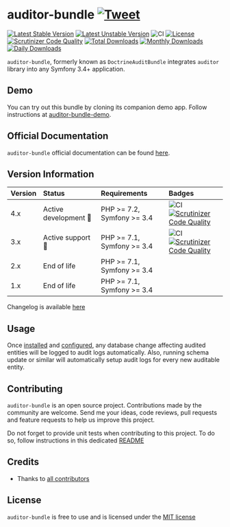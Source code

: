 # auditor-bundle [![Tweet](https://img.shields.io/twitter/url/http/shields.io.svg?style=social)](https://twitter.com/intent/tweet?text=Create%20audit%20logs%20for%20all%20Doctrine%20ORM%20database%20related%20changes%20with%20DoctrineAuditBundle.&url=https://github.com/DamienHarper/auditor-bundle&hashtags=auditor-bundle)
[![Latest Stable Version](https://poser.pugx.org/damienharper/auditor-bundle/v/stable)](https://packagist.org/packages/damienharper/auditor-bundle)
[![Latest Unstable Version](https://poser.pugx.org/damienharper/auditor-bundle/v/unstable)](https://packagist.org/packages/damienharper/auditor-bundle)
![CI](https://github.com/DamienHarper/auditor-bundle/workflows/CI/badge.svg?branch=master)
[![License](https://poser.pugx.org/damienharper/auditor-bundle/license)](https://packagist.org/packages/damienharper/auditor-bundle)
[![Scrutinizer Code Quality](https://scrutinizer-ci.com/g/DamienHarper/auditor-bundle/badges/quality-score.png?b=master)](https://scrutinizer-ci.com/g/DamienHarper/auditor-bundle/?branch=master)
[![Total Downloads](https://poser.pugx.org/damienharper/auditor-bundle/downloads)](https://packagist.org/packages/damienharper/auditor-bundle)
[![Monthly Downloads](https://poser.pugx.org/damienharper/auditor-bundle/d/monthly)](https://packagist.org/packages/damienharper/auditor-bundle)
[![Daily Downloads](https://poser.pugx.org/damienharper/auditor-bundle/d/daily)](https://packagist.org/packages/damienharper/auditor-bundle)

`auditor-bundle`, formerly known as `DoctrineAuditBundle` integrates `auditor` library into any Symfony 3.4+ application.


## Demo
You can try out this bundle by cloning its companion demo app. 
Follow instructions at [auditor-bundle-demo](https://github.com/DamienHarper/auditor-bundle-demo).


## Official Documentation
`auditor-bundle` official documentation can be found [here](https://damienharper.github.io/auditor-docs/docs/auditor-bundle/index.html).


## Version Information
 Version   | Status                      | Requirements               | Badges
:----------|:----------------------------|:---------------------------|:-----------
 4.x       | Active development :rocket: | PHP >= 7.2, Symfony >= 3.4 | ![CI](https://github.com/DamienHarper/auditor-bundle/workflows/CI/badge.svg?branch=master) <br/>[![Scrutinizer Code Quality](https://scrutinizer-ci.com/g/DamienHarper/auditor-bundle/badges/quality-score.png?b=master)](https://scrutinizer-ci.com/g/DamienHarper/auditor-bundle/?branch=master)
 3.x       | Active support :rocket:     | PHP >= 7.1, Symfony >= 3.4 | ![CI](https://github.com/DamienHarper/auditor-bundle/workflows/CI/badge.svg?branch=3.x) <br/>[![Scrutinizer Code Quality](https://scrutinizer-ci.com/g/DamienHarper/auditor-bundle/badges/quality-score.png?b=3.x)](https://scrutinizer-ci.com/g/DamienHarper/auditor-bundle/?branch=3.x)
 2.x       | End of life                 | PHP >= 7.1, Symfony >= 3.4 |
 1.x       | End of life                 | PHP >= 7.1, Symfony >= 3.4 |

Changelog is available [here](https://damienharper.github.io/auditor-docs/docs/auditor-bundle/release-notes.html)


## Usage
Once [installed](https://damienharper.github.io/auditor-docs/docs/auditor-bundle/installation.html) and [configured](https://damienharper.github.io/auditor-docs/docs/auditor-bundle/configuration/general.html), any database change 
affecting audited entities will be logged to audit logs automatically.
Also, running schema update or similar will automatically setup audit logs for every 
new auditable entity.


## Contributing
`auditor-bundle` is an open source project. Contributions made by the community are welcome. 
Send me your ideas, code reviews, pull requests and feature requests to help us improve this project.

Do not forget to provide unit tests when contributing to this project. 
To do so, follow instructions in this dedicated [README](tests/README.md)


## Credits
- Thanks to [all contributors](https://github.com/DamienHarper/auditor-bundle/graphs/contributors)


## License
`auditor-bundle` is free to use and is licensed under the [MIT license](http://www.opensource.org/licenses/mit-license.php)
